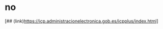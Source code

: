 # no
[## (link)[https://icp.administracionelectronica.gob.es/icpplus/index.html]
](https://f-droid.org/en/packages/com.vsmartcard.acardemulator/)
